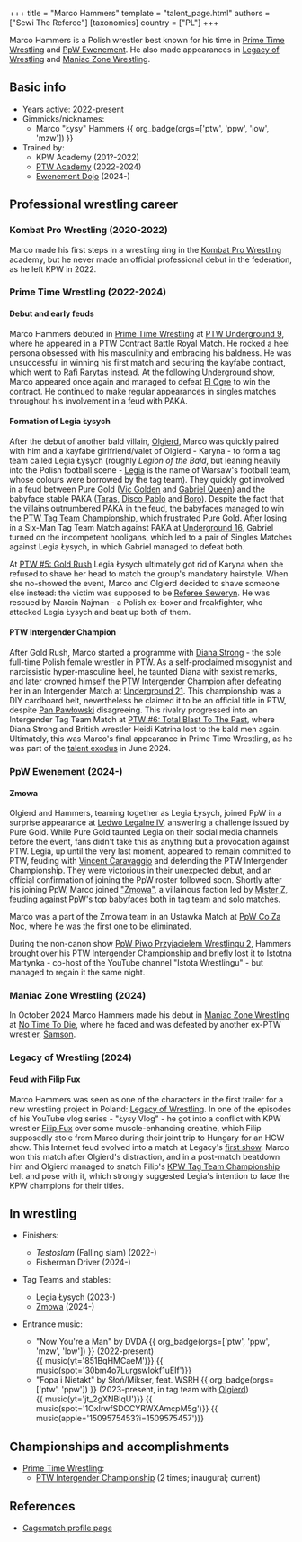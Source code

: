 +++
title = "Marco Hammers"
template = "talent_page.html"
authors = ["Sewi The Referee"]
[taxonomies]
country = ["PL"]
+++

Marco Hammers is a Polish wrestler best known for his time in [Prime Time Wrestling](@/o/ptw.md) and [PpW Ewenement](@/o/ppw.md). He also made appearances in [Legacy of Wrestling](@/o/low.md) and [Maniac Zone Wrestling](@/o/mzw.md).

## Basic info

* Years active: 2022-present
* Gimmicks/nicknames:
  - Marco "Łysy" Hammers {{ org_badge(orgs=['ptw', 'ppw', 'low', 'mzw']) }}
* Trained by:
  - KPW Academy (201?-2022)
  - [PTW Academy](@/o/ptw-academy.md) (2022-2024)
  - [Ewenement Dojo](@/o/ewenement-dojo.md) (2024-)

## Professional wrestling career

### Kombat Pro Wrestling (2020-2022)

Marco made his first steps in a wrestling ring in the [Kombat Pro Wrestling](@/o/kpw.md) academy, but he never made an official professional debut in the federation, as he left KPW in 2022.

### Prime Time Wrestling (2022-2024)

#### Debut and early feuds

Marco Hammers debuted in [Prime Time Wrestling](@/o/ptw.md) at [PTW Underground 9](@/e/ptw/2022-10-30-ptw-underground-9.md), where he appeared in a PTW Contract Battle Royal Match.
He rocked a heel persona obsessed with his masculinity and embracing his baldness.
He was unsuccessful in winning his first match and securing the kayfabe contract, which went to [Rafi Rarytas](@/w/rafi.md) instead.
At the [following Underground show](@/e/ptw/2023-01-28-ptw-underground-10.md), Marco appeared once again and managed to defeat [El Ogre](@/w/olgierd.md) to win the contract. He continued to make regular appearances in singles matches throughout his involvement in a feud with PAKA.

#### Formation of Legia Łysych

After the debut of another bald villain, [Olgierd](@/w/olgierd.md), Marco was quickly paired with him and a kayfabe girlfriend/valet of Olgierd - Karyna - to form a tag team called Legia Łysych (roughly _Legion of the Bald_, but leaning heavily into the Polish football scene - [Legia][legia-warszawa] is the name of Warsaw's football team, whose colours were borrowed by the tag team).
They quickly got involved in a feud between Pure Gold ([Vic Golden](@/w/vic-golden.md) and [Gabriel Queen](@/w/gabriel-queen.md)) and the babyface stable PAKA ([Taras](@/w/taras.md), [Disco Pablo](@/w/disco-pablo.md) and [Boro](@/w/boro.md)).
Despite the fact that the villains outnumbered PAKA in the feud, the babyfaces managed to win the [PTW Tag Team Championship](@/c/ptw-tag-team-championship.md), which frustrated Pure Gold.
After losing in a Six-Man Tag Team Match against PAKA at [Underground 16](@/e/ptw/2023-07-30-ptw-underground-16.md), Gabriel turned on the incompetent hooligans, which led to a pair of Singles Matches against Legia Łysych, in which Gabriel managed to defeat both.

At [PTW #5: Gold Rush](@/e/ptw/2024-02-03-ptw-5-gold-rush.md) Legia Łysych ultimately got rid of Karyna when she refused to shave her head to match the group's mandatory hairstyle.
When she no-showed the event, Marco and Olgierd decided to shave someone else instead: the victim was supposed to be [Referee Seweryn](@/w/sedzia-seweryn.md).
He was rescued by Marcin Najman - a Polish ex-boxer and freakfighter, who attacked Legia Łysych and beat up both of them.

#### PTW Intergender Champion

After Gold Rush, Marco started a programme with [Diana Strong](@/w/diana-strong.md) - the sole full-time Polish female wrestler in PTW.
As a self-proclaimed misogynist and narcissistic hyper-masculine heel, he taunted Diana with sexist remarks, and later crowned himself the [PTW Intergender Champion](@/c/ptw-intergender-championship.md) after defeating her in an Intergender Match at [Underground 21](@/e/ptw/2024-04-13-ptw-underground-21.md).
This championship was a DIY cardboard belt, nevertheless he claimed it to be an official title in PTW, despite [Pan Pawłowski](@/w/pan-pawlowski.md) disagreeing.
This rivalry progressed into an Intergender Tag Team Match at [PTW #6: Total Blast To The Past](@/e/ptw/2024-05-11-ptw-6.md), where Diana Strong and British wrestler Heidi Katrina lost to the bald men again.
Ultimately, this was Marco's final appearance in Prime Time Wrestling, as he was part of the [talent exodus](@/a/ptw-exits.md) in June 2024.

### PpW Ewenement (2024-)

#### Zmowa

Olgierd and Hammers, teaming together as Legia Łysych, joined PpW in a surprise appearance at [Ledwo Legalne IV](@/e/ppw/2024-06-08-ppw-ledwo-legalne-4.md), answering a challenge issued by Pure Gold.
While Pure Gold taunted Legia on their social media channels before the event, fans didn't take this as anything but a provocation against PTW.
Legia, up until the very last moment, appeared to remain committed to PTW, feuding with [Vincent Caravaggio](@/w/vincent-caravaggio.md) and defending the PTW Intergender Championship.
They were victorious in their unexpected debut, and an official confirmation of joining the PpW roster followed soon.
Shortly after his joining PpW, Marco joined ["Zmowa"](@/a/the-collusion.md), a villainous faction led by [Mister Z](@/w/mister-z.md), feuding against PpW's top babyfaces both in tag team and solo matches.

Marco was a part of the Zmowa team in an Ustawka Match at [PpW Co Za Noc](@/e/ppw/2024-10-26-ppw-co-za-noc.md), where he was the first one to be eliminated.

During the non-canon show [PpW Piwo Przyjacielem Wrestlingu 2](@/e/ppw/2024-11-15-ppw-piwo-przyjacielem-wrestlingu-2.md), Hammers brought over his PTW Intergender Championship and briefly lost it to Istotna Martynka - co-host of the YouTube channel "Istota Wrestlingu" - but managed to regain it the same night.

### Maniac Zone Wrestling (2024)

In October 2024 Marco Hammers made his debut in [Maniac Zone Wrestling](@/o/mzw.md) at [No Time To Die](@/e/mzw/2024-10-12-mzw-no-time-to-die.md), where he faced and was defeated by another ex-PTW wrestler, [Samson](@/w/samson.md).

### Legacy of Wrestling (2024)

#### Feud with Filip Fux

Marco Hammers was seen as one of the characters in the first trailer for a new wrestling project in Poland: [Legacy of Wrestling](@/o/low.md).
In one of the episodes of his YouTube vlog series - "Łysy Vlog" - he got into a conflict with KPW wrestler [Filip Fux](@/w/filip-fux.md) over some muscle-enhancing creatine, which Filip supposedly stole from Marco during their joint trip to Hungary for an HCW show.
This Internet feud evolved into a match at Legacy's [first show](@/e/low/2024-12-01-low-1.md).
Marco won this match after Olgierd's distraction, and in a post-match beatdown him and Olgierd managed to snatch Filip's [KPW Tag Team Championship](@/c/kpw-tag-team-championship.md) belt and pose with it, which strongly suggested Legia's intention to face the KPW champions for their titles.

## In wrestling

* Finishers:
  - _Testoslam_ (Falling slam) (2022-)
  - Fisherman Driver (2024-)

* Tag Teams and stables:
  - Legia Łysych (2023-)
  - [Zmowa](@/a/the-collusion.md) (2024-)

* Entrance music:
  - "Now You're a Man" by DVDA
  {{ org_badge(orgs=['ptw', 'ppw', 'mzw', 'low']) }} (2022-present)<br>
  {{ music(yt='851BqHMCaeM')}}
  {{ music(spot='30bm4o7Lurgswlokf1uEIf')}}
  - "Fopa i Nietakt" by Słoń/Mikser, feat. WSRH
 {{ org_badge(orgs=['ptw', 'ppw']) }} (2023-present, in tag team with [Olgierd](@/w/olgierd.md))<br>
 {{ music(yt='jt_2gXNBlqU')}}
 {{ music(spot='1OxIrwfSDCCYRWXAmcpM5g')}}
 {{ music(apple='1509575453?i=1509575457')}}

## Championships and accomplishments

* [Prime Time Wrestling](@/o/ptw.md):
  - [PTW Intergender Championship](@/c/ptw-intergender-championship.md) (2 times; inaugural; current)

## References

* [Cagematch profile page](https://www.cagematch.net/?id=2&nr=26808)

[legia-warszawa]: https://en.wikipedia.org/wiki/Legia_Warsaw
